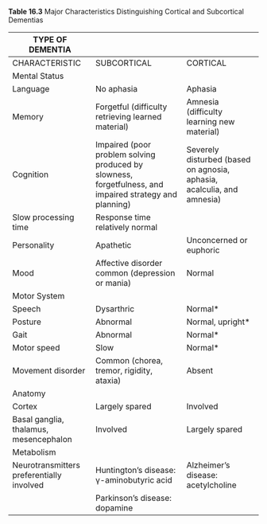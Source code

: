 **Table 16.3** Major Characteristics Distinguishing Cortical and Subcortical Dementias

|TYPE OF DEMENTIA|||
|---|---|---|
|CHARACTERISTIC|SUBCORTICAL|CORTICAL|
|Mental Status|||
|Language|No aphasia|Aphasia|
|Memory|Forgetful (difficulty retrieving learned material)|Amnesia (difficulty learning new material)
|Cognition|Impaired (poor problem solving produced by slowness, forgetfulness, and impaired strategy and planning)|Severely disturbed (based on agnosia, aphasia, acalculia, and amnesia)
 |Slow processing time|Response time relatively normal|
|Personality|Apathetic|Unconcerned or euphoric|
|Mood|Affective disorder common (depression or mania)|Normal|
|Motor System|||
|Speech|Dysarthric|Normal*|
|Posture|Abnormal|Normal, upright*|
|Gait|Abnormal|Normal*|
|Motor speed|Slow|Normal*|
|Movement disorder|Common (chorea, tremor, rigidity, ataxia)|Absent|
|Anatomy|||
|Cortex|Largely spared|Involved|
|Basal ganglia, thalamus, mesencephalon|Involved|Largely spared|
|Metabolism|||
|Neurotransmitters preferentially involved|Huntington’s disease: γ-aminobutyric acid|Alzheimer’s disease: acetylcholine|
| |Parkinson’s disease: dopamine| |
